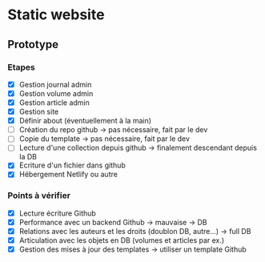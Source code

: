 # Static website

## Prototype

### Etapes

- [x] Gestion journal admin
- [x] Gestion volume admin
- [x] Gestion article admin
- [x] Gestion site
- [x] Définir about (éventuellement à la main)
- [ ] Création du repo github -> pas nécessaire, fait par le dev
- [ ] Copie du template -> pas nécessaire, fait par le dev
- [ ] Lecture d'une collection depuis github -> finalement descendant depuis la DB
- [x] Ecriture d'un fichier dans github
- [x] Hébergement Netlify ou autre

### Points à vérifier

- [x] Lecture écriture Github
- [x] Performance avec un backend Github -> mauvaise -> DB
- [x] Relations avec les auteurs et les droits (doublon DB, autre...) -> full DB
- [x] Articulation avec les objets en DB (volumes et articles par ex.)
- [x] Gestion des mises à jour des templates -> utiliser un template Github
